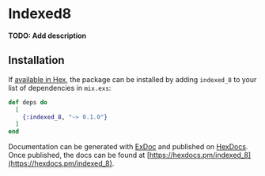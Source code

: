 # Indexed8

**TODO: Add description**

## Installation

If [available in Hex](https://hex.pm/docs/publish), the package can be installed
by adding `indexed_8` to your list of dependencies in `mix.exs`:

```elixir
def deps do
  [
    {:indexed_8, "~> 0.1.0"}
  ]
end
```

Documentation can be generated with [ExDoc](https://github.com/elixir-lang/ex_doc)
and published on [HexDocs](https://hexdocs.pm). Once published, the docs can
be found at [https://hexdocs.pm/indexed_8](https://hexdocs.pm/indexed_8).

